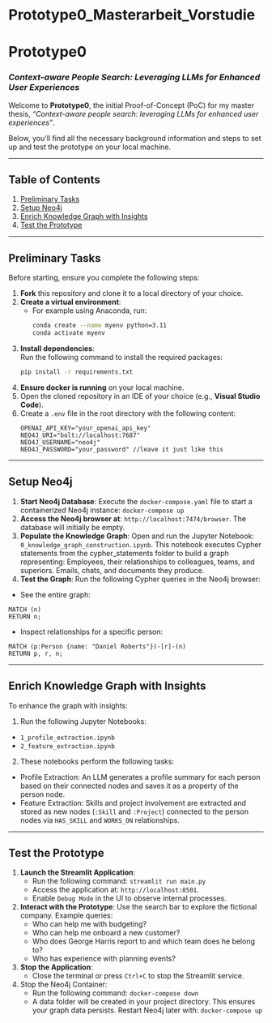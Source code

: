 # Prototype0_Masterarbeit_Vorstudie
# Prototype0  
### *Context-aware People Search: Leveraging LLMs for Enhanced User Experiences*

Welcome to **Prototype0**, the initial Proof-of-Concept (PoC) for my master thesis, *“Context-aware people search: leveraging LLMs for enhanced user experiences”*.  

Below, you'll find all the necessary background information and steps to set up and test the prototype on your local machine.

---

## Table of Contents

1. [Preliminary Tasks](#preliminary-tasks)
2. [Setup Neo4j](#setup-neo4j)
3. [Enrich Knowledge Graph with Insights](#enrich-knowledge-graph-with-insights)
4. [Test the Prototype](#test-the-prototype)

---

## Preliminary Tasks

Before starting, ensure you complete the following steps:

1. **Fork** this repository and clone it to a local directory of your choice.
2. **Create a virtual environment**:
   - For example using Anaconda, run:  
     ```bash
     conda create --name myenv python=3.11
     conda activate myenv
     ```
3. **Install dependencies**:  
   Run the following command to install the required packages:  
   ```bash
   pip install -r requirements.txt
4. **Ensure docker is running** on your local machine.
5. Open the cloned repository in an IDE of your choice (e.g., **Visual Studio Code**).
6. Create a ```.env``` file in the root directory with the following content:
   ```
   OPENAI_API_KEY="your_openai_api_key"
   NEO4J_URI="bolt://localhost:7687"
   NEO4J_USERNAME="neo4j"
   NEO4J_PASSWORD="your_password" //leave it just like this
   ```
---

## Setup Neo4j

1. **Start Neo4j Database**:
   Execute the ```docker-compose.yaml``` file to start a containerized Neo4j instance:
   ```docker-compose up```
3. **Access the Neo4j browser at**:
```http://localhost:7474/browser```.
The database will initially be empty.
4. **Populate the Knowledge Graph**:
Open and run the Jupyter Notebook: ```0_knowledge_graph_construction.ipynb```.
This notebook executes Cypher statements from the cypher_statements folder to build a graph representing:
Employees, their relationships to colleagues, teams, and superiors.
Emails, chats, and documents they produce.
5. **Test the Graph**:
Run the following Cypher queries in the Neo4j browser:
  - See the entire graph:
  ```
  MATCH (n) 
  RETURN n;
  ```
  - Inspect relationships for a specific person:
  ```
  MATCH (p:Person {name: "Daniel Roberts"})-[r]-(n)
  RETURN p, r, n;
  ```

---

## Enrich Knowledge Graph with Insights
To enhance the graph with insights:

1. Run the following Jupyter Notebooks:
  - ```1_profile_extraction.ipynb```
  - ```2_feature_extraction.ipynb```
2. These notebooks perform the following tasks:
  - Profile Extraction: An LLM generates a profile summary for each person based on their connected nodes and saves it as a property of the person node.
  - Feature Extraction: Skills and project involvement are extracted and stored as new nodes (```:Skill``` and ```:Project```) connected to the person nodes via ```HAS_SKILL``` and ```WORKS_ON``` relationships.

---

## Test the Prototype
1. **Launch the Streamlit Application**:
   - Run the following command:
   ```streamlit run main.py```
   - Access the application at: ```http://localhost:8501```.
   - Enable ```Debug Mode``` in the UI to observe internal processes.
3. **Interact with the Prototype**:
   Use the search bar to explore the fictional company. Example queries:
   - Who can help me with budgeting?
   - Who can help me onboard a new customer?
   - Who does George Harris report to and which team does he belong to?
   - Who has experience with planning events?
4. **Stop the Application**:
   - Close the terminal or press ```Ctrl+C``` to stop the Streamlit service.
5. Stop the Neo4j Container:
   - Run the following command:
     ```docker-compose down```
   - A data folder will be created in your project directory. This ensures your graph data persists. Restart Neo4j later with:
     ```docker-compose up```
